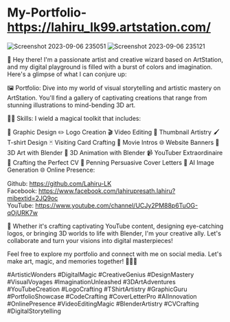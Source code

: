 # My-Portfolio- https://lahiru_lk99.artstation.com/
![Screenshot 2023-09-06 235051](https://github.com/Lahiru-LK/My-Portfolio-/assets/104630433/0d7d6fe7-7791-4323-badd-87fbda4f3606)
![Screenshot 2023-09-06 235121](https://github.com/Lahiru-LK/My-Portfolio-/assets/104630433/3e4637ae-6097-4427-a003-f137f28ff0c5)

🎨 Hey there! I'm a passionate artist and creative wizard based on ArtStation, and my digital playground is filled with a burst of colors and imagination. Here's a glimpse of what I can conjure up:

🖼️ Portfolio: Dive into my world of visual storytelling and artistic mastery on ArtStation. You'll find a gallery of captivating creations that range from stunning illustrations to mind-bending 3D art.

🧙‍♂️ Skills: I wield a magical toolkit that includes:

🎨 Graphic Design
✏️ Logo Creation
🎬 Video Editing
📸 Thumbnail Artistry
🖌️ T-shirt Design
🃏 Visiting Card Crafting
🎥 Movie Intros
🌐 Website Banners
🌟 3D Art with Blender
🚀 3D Animation with Blender
📹 YouTuber Extraordinaire
📄 Crafting the Perfect CV
💌 Penning Persuasive Cover Letters
🤖 AI Image Generation
🌐 Online Presence:

Github: https://github.com/Lahiru-LK <br>
Facebook: https://www.facebook.com/lahirupresath.lahiru?mibextid=2JQ9oc <br>
YouTube: https://www.youtube.com/channel/UCJy2PM88p6TuOG-qOjURK7w <br>

🎥 Whether it's crafting captivating YouTube content, designing eye-catching logos, or bringing 3D worlds to life with Blender, I'm your creative ally. Let's collaborate and turn your visions into digital masterpieces!

Feel free to explore my portfolio and connect with me on social media. Let's make art, magic, and memories together! 🌟🎨🚀

#ArtisticWonders #DigitalMagic #CreativeGenius #DesignMastery #VisualVoyages #ImaginationUnleashed #3DArtAdventures #YouTubeCreation #LogoCrafting #TShirtArtistry #GraphicGuru
#PortfolioShowcase #CodeCrafting #CoverLetterPro #AIInnovation #OnlinePresence #VideoEditingMagic #BlenderArtistry #CVCrafting #DigitalStorytelling
